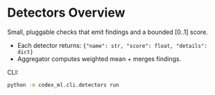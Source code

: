 # Detectors Overview

Small, pluggable checks that emit findings and a bounded [0..1] score.
- Each detector returns: `{"name": str, "score": float, "details": dict}`
- Aggregator computes weighted mean + merges findings.

CLI:
```bash
python -m codex_ml.cli.detectors run
```
